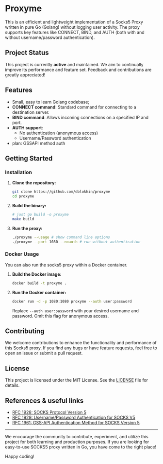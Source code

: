 # Proxyme
This is an efficient and lightweight implementation of a Socks5 Proxy written in pure Go (Golang) without logging user 
activity. The proxy supports key features like CONNECT, BIND, and AUTH (both with and without username/password 
authentication).

## Project Status
This project is currently **active** and maintained. We aim to continually improve its performance and feature set. 
Feedback and contributions are greatly appreciated!

## Features
- Small, easy to learn Golang codebase;
- **CONNECT command**: Standard command for connecting to a destination server.
- **BIND command**: Allows incoming connections on a specified IP and port.
- **AUTH support**:
    - No authentication (anonymous access)
    - Username/Password authentication
- plan: GSSAPI method auth

## Getting Started
### Installation

1. **Clone the repository:**
   ```bash
   git clone https://github.com/dblokhin/proxyme
   cd proxyme
   ```

2. **Build the binary:**
   ```bash
   # just go build -o proxyme
   make build
   ```

3. **Run the proxy:**
   ```bash
   ./proxyme --usage # show command line options
   ./proxyme --port 1080 --noauth # run without authentication
   ```

### Docker Usage
You can also run the socks5 proxy within a Docker container.

1. **Build the Docker image:**
   ```bash
   docker build -t proxyme .
   ```

2. **Run the Docker container:**
   ```bash
   docker run -d -p 1080:1080 proxyme --auth user:password
   ```

   Replace `--auth user:password` with your desired username and password. Omit this flag for anonymous access.

## Contributing
We welcome contributions to enhance the functionality and performance of this Socks5 proxy. If you find any bugs or have feature requests, feel free to open an issue or submit a pull request.

## License
This project is licensed under the MIT License. See the [LICENSE](LICENSE) file for details.


## References & useful links
* [RFC 1928: SOCKS Protocol Version 5](http://www.ietf.org/rfc/rfc1928.txt)
* [RFC 1929: Username/Password Authentication for SOCKS V5](http://www.ietf.org/rfc/rfc1929.txt)
* [RFC 1961: GSS-API Authentication Method for SOCKS Version 5](http://www.ietf.org/rfc/rfc1961.txt)

---

We encourage the community to contribute, experiment, and utilize this project for both learning and production purposes. If you are looking for easy-to-use SOCKS5 proxy written in Go, you have come to the right place!

Happy coding!
